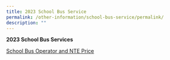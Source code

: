 ```yaml
---
title: 2023 School Bus Service
permalink: /other-information/school-bus-service/permalink/
description: ""
---
```

**2023 School Bus Services**

[School Bus Operator and NTE Price](/files/northoaks%20primary%20school%202023%20nte%20bus%20fare.pdf)